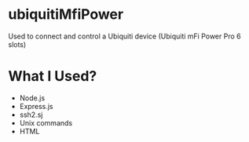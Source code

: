 # ubiquitiMfiPower
Used to connect and control a Ubiquiti device  (Ubiquiti mFi Power Pro 6 slots)

# What I Used?
* Node.js
* Express.js
* ssh2.sj
* Unix commands
* HTML

